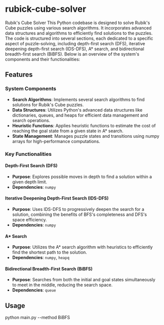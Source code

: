 # rubick-cube-solver
Rubik's Cube Solver
This Python codebase is designed to solve Rubik's Cube puzzles using various search algorithms. It incorporates advanced data structures and algorithms to efficiently find solutions to the puzzles. The code is structured into several sections, each dedicated to a specific aspect of puzzle-solving, including depth-first search (DFS), iterative deepening depth-first search (IDS-DFS), A* search, and bidirectional breadth-first search (BiBFS). Below is an overview of the system's components and their functionalities:

## Features

### System Components

- **Search Algorithms**: Implements several search algorithms to find solutions for Rubik's Cube puzzles.
- **Data Structures**: Utilizes Python's advanced data structures like dictionaries, queues, and heaps for efficient data management and search operations.
- **Heuristic Functions**: Applies heuristic functions to estimate the cost of reaching the goal state from a given state in A* search.
- **State Management**: Manages puzzle states and transitions using numpy arrays for high-performance computations.

### Key Functionalities

#### Depth-First Search (DFS)
- **Purpose**: Explores possible moves in depth to find a solution within a given depth limit.
- **Dependencies**: `numpy`

#### Iterative Deepening Depth-First Search (IDS-DFS)
- **Purpose**: Uses IDS-DFS to progressively deepen the search for a solution, combining the benefits of BFS's completeness and DFS's space efficiency.
- **Dependencies**: `numpy`

#### A* Search
- **Purpose**: Utilizes the A* search algorithm with heuristics to efficiently find the shortest path to the solution.
- **Dependencies**: `numpy`, `heapq`

#### Bidirectional Breadth-First Search (BiBFS)
- **Purpose**: Searches from both the initial and goal states simultaneously to meet in the middle, reducing the search space.
- **Dependencies**: `queue`

## Usage
python main.py --method BiBFS
